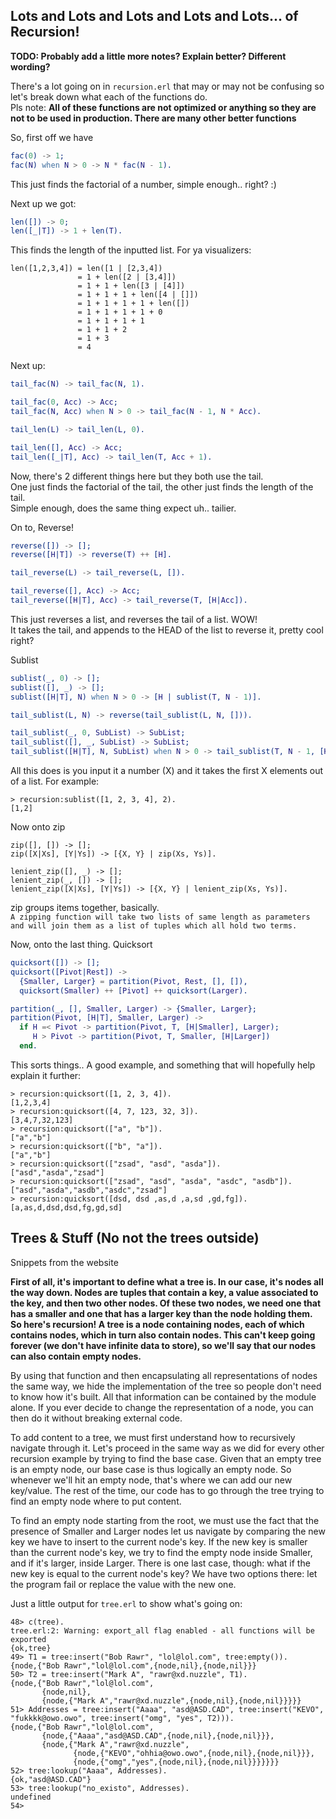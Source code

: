 Lots and Lots and Lots and Lots and Lots... of Recursion!
----
**TODO: Probably add a little more notes? Explain better? Different wording?**

There's a lot going on in `recursion.erl` that may or may not be confusing so let's break down what each of the functions do.\
Pls note: **All of these functions are not optimized or anything so they are not to be used in production. There are many other better functions**

So, first off we have
```erlang
fac(0) -> 1;
fac(N) when N > 0 -> N * fac(N - 1).
```
This just finds the factorial of a number, simple enough.. right? :)

Next up we got:
```erlang
len([]) -> 0;
len([_|T]) -> 1 + len(T).
```
This finds the length of the inputted list.
For ya visualizers:
```
len([1,2,3,4]) = len([1 | [2,3,4])
               = 1 + len([2 | [3,4]])
               = 1 + 1 + len([3 | [4]])
               = 1 + 1 + 1 + len([4 | []])
               = 1 + 1 + 1 + 1 + len([])
               = 1 + 1 + 1 + 1 + 0
               = 1 + 1 + 1 + 1
               = 1 + 1 + 2
               = 1 + 3 
               = 4
```

Next up:
```erlang
tail_fac(N) -> tail_fac(N, 1).

tail_fac(0, Acc) -> Acc;
tail_fac(N, Acc) when N > 0 -> tail_fac(N - 1, N * Acc).

tail_len(L) -> tail_len(L, 0).

tail_len([], Acc) -> Acc;
tail_len([_|T], Acc) -> tail_len(T, Acc + 1).
```
Now, there's 2 different things here but they both use the tail.\
One just finds the factorial of the tail, the other just finds the length of the tail.\
Simple enough, does the same thing expect uh.. tailier.

On to, Reverse!
```erlang
reverse([]) -> [];
reverse([H|T]) -> reverse(T) ++ [H].

tail_reverse(L) -> tail_reverse(L, []).

tail_reverse([], Acc) -> Acc;
tail_reverse([H|T], Acc) -> tail_reverse(T, [H|Acc]).
```
This just reverses a list, and reverses the tail of a list. WOW!\
It takes the tail, and appends to the HEAD of the list to reverse it, pretty cool right?

Sublist
```erlang
sublist(_, 0) -> [];
sublist([], _) -> [];
sublist([H|T], N) when N > 0 -> [H | sublist(T, N - 1)].

tail_sublist(L, N) -> reverse(tail_sublist(L, N, [])).

tail_sublist(_, 0, SubList) -> SubList;
tail_sublist([], _, SubList) -> SubList;
tail_sublist([H|T], N, SubList) when N > 0 -> tail_sublist(T, N - 1, [H|SubList]).
```
All this does is you input it a number (X) and it takes the first X elements out of a list.
For example:
```
> recursion:sublist([1, 2, 3, 4], 2).
[1,2]
```

Now onto zip
```
zip([], []) -> [];
zip([X|Xs], [Y|Ys]) -> [{X, Y} | zip(Xs, Ys)].

lenient_zip([], _) -> [];
lenient_zip(_, []) -> [];
lenient_zip([X|Xs], [Y|Ys]) -> [{X, Y} | lenient_zip(Xs, Ys)].
```
zip groups items together, basically.\
``A zipping function will take two lists of same length as parameters and will join them as a list of tuples which all hold two terms. ``

Now, onto the last thing. Quicksort
```erlang
quicksort([]) -> [];
quicksort([Pivot|Rest]) ->
  {Smaller, Larger} = partition(Pivot, Rest, [], []),
  quicksort(Smaller) ++ [Pivot] ++ quicksort(Larger).

partition(_, [], Smaller, Larger) -> {Smaller, Larger};
partition(Pivot, [H|T], Smaller, Larger) -> 
  if H =< Pivot -> partition(Pivot, T, [H|Smaller], Larger);
     H > Pivot -> partition(Pivot, T, Smaller, [H|Larger])
  end.
```
This sorts things..
A good example, and something that will hopefully help explain it further:
```
> recursion:quicksort([1, 2, 3, 4]).
[1,2,3,4]
> recursion:quicksort([4, 7, 123, 32, 3]).
[3,4,7,32,123]
> recursion:quicksort(["a", "b"]).
["a","b"]
> recursion:quicksort(["b", "a"]).
["a","b"]
> recursion:quicksort(["zsad", "asd", "asda"]).
["asd","asda","zsad"]
> recursion:quicksort(["zsad", "asd", "asda", "asdc", "asdb"]).
["asd","asda","asdb","asdc","zsad"]
> recursion:quicksort([dsd, dsd ,as,d ,a,sd ,gd,fg]).
[a,as,d,dsd,dsd,fg,gd,sd]
```

Trees & Stuff (No not the trees outside)
--

Snippets from the website

**First of all, it's important to define what a tree is. 
In our case, it's nodes all the way down. Nodes are tuples that contain a key, 
a value associated to the key, and then two other nodes. 
Of these two nodes, we need one that has a smaller and one that has a larger key than the node holding them. 
So here's recursion! A tree is a node containing nodes, each of which contains nodes, 
which in turn also contain nodes. 
This can't keep going forever (we don't have infinite data to store), 
so we'll say that our nodes can also contain empty nodes.**

By using that function and then encapsulating all representations of nodes the same way, 
we hide the implementation of the tree so people don't need to know how it's built.
All that information can be contained by the module alone. If you ever decide to change the representation of a node, 
you can then do it without breaking external code.

To add content to a tree, we must first understand how to recursively navigate through it.
Let's proceed in the same way as we did for every other recursion example by trying to find the base case. 
Given that an empty tree is an empty node, our base case is thus logically an empty node. 
So whenever we'll hit an empty node, that's where we can add our new key/value. 
The rest of the time, our code has to go through the tree trying to find an empty node where to put content.

To find an empty node starting from the root, we must use the fact that the presence of Smaller and Larger nodes
let us navigate by comparing the new key we have to insert to the current node's key.
If the new key is smaller than the current node's key, we try to find the empty node inside Smaller,
and if it's larger, inside Larger. 
There is one last case, though: what if the new key is equal to the current node's key? 
We have two options there: let the program fail or replace the value with the new one.


Just a little output for `tree.erl` to show what's going on:
```
48> c(tree).
tree.erl:2: Warning: export_all flag enabled - all functions will be exported
{ok,tree}
49> T1 = tree:insert("Bob Rawr", "lol@lol.com", tree:empty()).
{node,{"Bob Rawr","lol@lol.com",{node,nil},{node,nil}}}
50> T2 = tree:insert("Mark A", "rawr@xd.nuzzle", T1).
{node,{"Bob Rawr","lol@lol.com",
       {node,nil},
       {node,{"Mark A","rawr@xd.nuzzle",{node,nil},{node,nil}}}}}
51> Addresses = tree:insert("Aaaa", "asd@ASD.CAD", tree:insert("KEVO", "fukkkk@owo.owo", tree:insert("omg", "yes", T2))).
{node,{"Bob Rawr","lol@lol.com",
       {node,{"Aaaa","asd@ASD.CAD",{node,nil},{node,nil}}},
       {node,{"Mark A","rawr@xd.nuzzle",
              {node,{"KEVO","ohhia@owo.owo",{node,nil},{node,nil}}},
              {node,{"omg","yes",{node,nil},{node,nil}}}}}}}
52> tree:lookup("Aaaa", Addresses).
{ok,"asd@ASD.CAD"}
53> tree:lookup("no_existo", Addresses).
undefined
54>
```